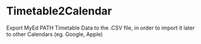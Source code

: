 # Timetable2Calendar
Export MyEd PATH Timetable Data to the .CSV file, in order to import it later to other Calendars (eg. Google, Apple) 
